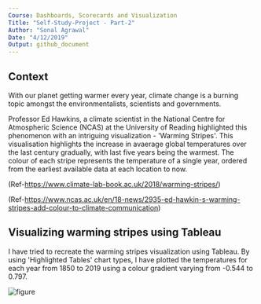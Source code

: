 ```yaml
---
Course: Dashboards, Scorecards and Visualization
Title: "Self-Study-Project - Part-2"
Author: "Sonal Agrawal"
Date: "4/12/2019"
Output: github_document
---
```


## Context

With our planet getting warmer every year, climate change is a burning topic amongst the environmentalists, scientists and governments.

Professor Ed Hawkins, a climate scientist in the National Centre for Atmospheric Science (NCAS) at the University of Reading highlighted this phenomenon with an intriguing visualization - 'Warming Stripes'. This visualisation highlights the increase in avaerage global temperatures over the last century gradually, with last five years being the warmest. The colour of each stripe represents the temperature of a single year, ordered from the earliest available data at each location to now.

(Ref-https://www.climate-lab-book.ac.uk/2018/warming-stripes/)

(Ref-https://www.ncas.ac.uk/en/18-news/2935-ed-hawkin-s-warming-stripes-add-colour-to-climate-communication)

## Visualizing warming stripes using Tableau

I have tried to recreate the warming stripes visualization using Tableau. By using 'Highlighted Tables' chart types, I have plotted the temperatures for each year from 1850 to 2019 using a colour gradient varying from -0.544 to 0.797.

![figure](https://github.com/agrasonal/Visualizing-Climate-Change/blob/master/Images/Self-Study-Stripes.png)

